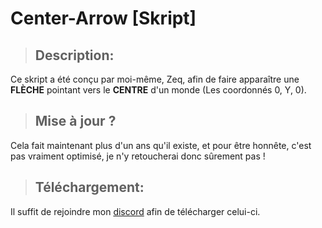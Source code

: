 # Center-Arrow [Skript]

> ## Description:

Ce skript a été conçu par moi-même, Zeq, afin de faire apparaître une **FLÈCHE** pointant vers le **CENTRE** d'un monde (Les coordonnés 0, Y, 0).

> ## Mise à jour ?

Cela fait maintenant plus d'un ans qu'il existe, et pour être honnête, c'est pas vraiment optimisé, je n'y retoucherai donc sûrement pas !

> ## Téléchargement:

Il suffit de rejoindre mon [discord](https://discord.gg/tck4VkrnWX) afin de télécharger celui-ci.

